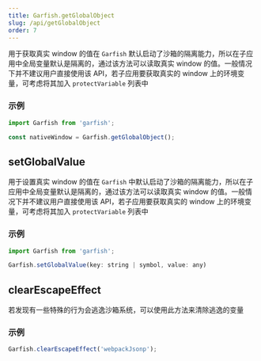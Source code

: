```yaml
---
title: Garfish.getGlobalObject
slug: /api/getGlobalObject
order: 7
---
```


用于获取真实 window 的值在 `Garfish` 默认启动了沙箱的隔离能力，所以在子应用中全局变量默认是隔离的，通过该方法可以读取真实 window 的值。一般情况下并不建议用户直接使用该 API，若子应用要获取真实的 window 上的环境变量，可考虑将其加入 `protectVariable` 列表中

### 示例

```js
import Garfish from 'garfish';

const nativeWindow = Garfish.getGlobalObject();
```

## setGlobalValue

用于设置真实 window 的值在 `Garfish` 中默认启动了沙箱的隔离能力，所以在子应用中全局变量默认是隔离的，通过该方法可以读取真实 window 的值。一般情况下并不建议用户直接使用该 API，若子应用要获取真实的 window 上的环境变量，可考虑将其加入 `protectVariable` 列表中

### 示例

```js
import Garfish from 'garfish';

Garfish.setGlobalValue(key: string | symbol, value: any)
```

## clearEscapeEffect

若发现有一些特殊的行为会逃逸沙箱系统，可以使用此方法来清除逃逸的变量

### 示例

```js
Garfish.clearEscapeEffect('webpackJsonp');
```
